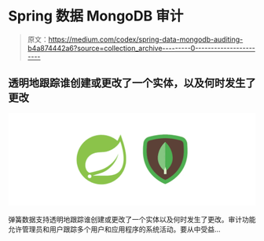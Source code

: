 # Spring 数据 MongoDB 审计

> 原文：<https://medium.com/codex/spring-data-mongodb-auditing-b4a874442a6?source=collection_archive---------0----------------------->

## 透明地跟踪谁创建或更改了一个实体，以及何时发生了更改

![](img/eb2fe17f3379a55c65c6f96116f603e7.png)

弹簧数据支持透明地跟踪谁创建或更改了一个实体以及何时发生了更改。审计功能允许管理员和用户跟踪多个用户和应用程序的系统活动。要从中受益…